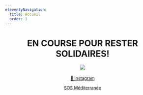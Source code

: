 ```yaml
---
eleventyNavigation:
  title: Accueil
  order: 1
---
```

<h1 style="text-align: center"><strong>EN COURSE POUR RESTER SOLIDAIRES!</strong></h1><h4 style="text-align: center"><img src="/images/montage_en_soutien.png"></h4><p style="text-align: center"><a href="https://www.instagram.com/gavino_minitransat/">📸 Instagram</a></p><p style="text-align: center"><a href="https://sosmediterranee.fr/">SOS Méditerranée</a></p>